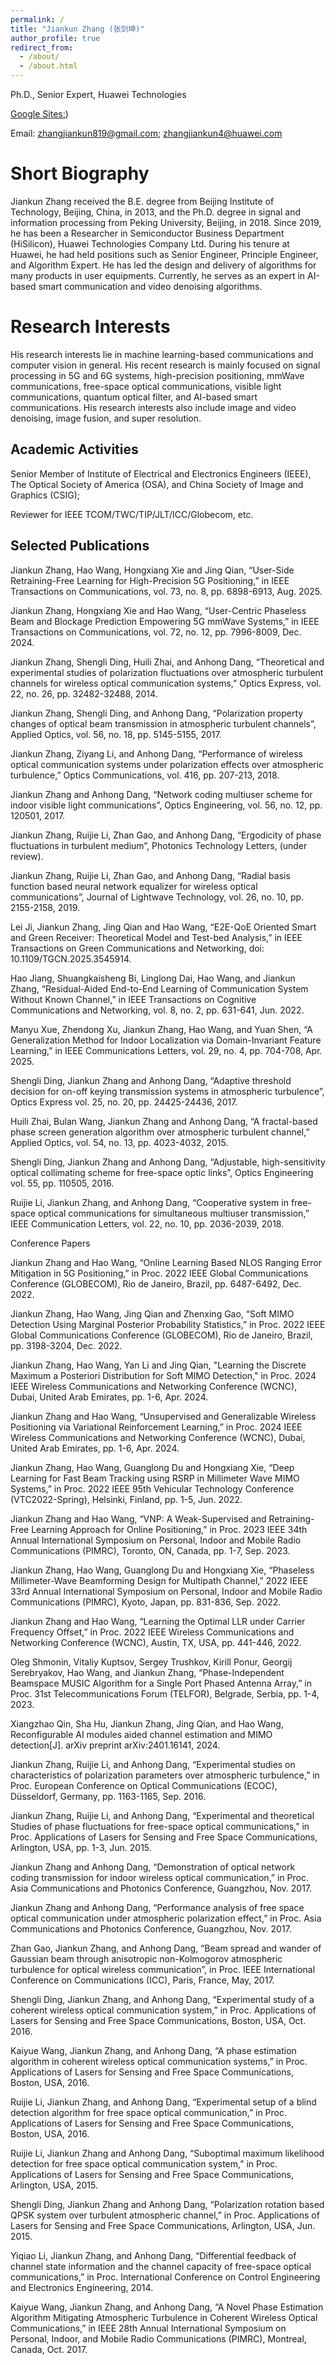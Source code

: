 ```yaml
---
permalink: /
title: "Jiankun Zhang (张剑坤)"
author_profile: true
redirect_from: 
  - /about/
  - /about.html
---
```


Ph.D., Senior Expert, Huawei Technologies

[Google Sites:](https://sites.google.com/view/jiankunzhang/))

Email: zhangjiankun819@gmail.com; zhangjiankun4@huawei.com

Short Biography
======
Jiankun Zhang received the B.E. degree from Beijing Institute of Technology, Beijing, China, in 2013, and the Ph.D. degree in signal and information processing from Peking University, Beijing, in 2018. Since 2019, he has been a Researcher in Semiconductor Business Department (HiSilicon), Huawei Technologies Company Ltd. During his tenure at Huawei, he had held positions such as Senior Engineer, Principle Engineer, and Algorithm Expert. He has led the design and delivery of algorithms for many products in user equipments. Currently, he serves as an expert in AI-based smart communication and video denoising algorithms.

Research Interests
======
His research interests lie in machine learning-based communications and computer vision in general. His recent research is mainly focused on signal processing in 5G and 6G systems, high-precision positioning, mmWave communications, free-space optical communications, visible light communications, quantum optical filter, and AI-based smart communications. His research interests also include image and video denoising, image fusion, and super resolution.

Academic Activities
------
Senior Member of Institute of Electrical and Electronics Engineers (IEEE), The Optical Society of America (OSA), and China Society of Image and Graphics (CSIG);

Reviewer for IEEE TCOM/TWC/TIP/JLT/ICC/Globecom, etc.

Selected Publications
------
Jiankun Zhang, Hao Wang, Hongxiang Xie and Jing Qian, “User-Side Retraining-Free Learning for High-Precision 5G Positioning,” in IEEE Transactions on Communications, vol. 73, no. 8, pp. 6898-6913, Aug. 2025.

Jiankun Zhang, Hongxiang Xie and Hao Wang, “User-Centric Phaseless Beam and Blockage Prediction Empowering 5G mmWave Systems,” in IEEE Transactions on Communications, vol. 72, no. 12, pp. 7996-8009, Dec. 2024.

Jiankun Zhang, Shengli Ding, Huili Zhai, and Anhong Dang, “Theoretical and experimental studies of polarization fluctuations over atmospheric turbulent channels for wireless optical communication systems,” Optics Express, vol. 22, no. 26, pp. 32482-32488, 2014.

Jiankun Zhang, Shengli Ding, and Anhong Dang, “Polarization property changes of optical beam transmission in atmospheric turbulent channels”, Applied Optics, vol. 56, no. 18, pp. 5145-5155, 2017.

Jiankun Zhang, Ziyang Li, and Anhong Dang, “Performance of wireless optical communication systems under polarization effects over atmospheric turbulence,” Optics Communications, vol. 416, pp. 207-213, 2018.

Jiankun Zhang and Anhong Dang, “Network coding multiuser scheme for indoor visible light communications”, Optics Engineering, vol. 56, no. 12, pp. 120501, 2017.

Jiankun Zhang, Ruijie Li, Zhan Gao, and Anhong Dang, “Ergodicity of phase fluctuations in turbulent medium”, Photonics Technology Letters, (under review).

Jiankun Zhang, Ruijie Li, Zhan Gao, and Anhong Dang, “Radial basis function based neural network equalizer for wireless optical communications”, Journal of Lightwave Technology, vol. 26, no. 10, pp. 2155-2158, 2019.

Lei Ji, Jiankun Zhang, Jing Qian and Hao Wang, “E2E-QoE Oriented Smart and Green Receiver: Theoretical Model and Test-bed Analysis,” in IEEE Transactions on Green Communications and Networking, doi: 10.1109/TGCN.2025.3545914.

Hao Jiang, Shuangkaisheng Bi, Linglong Dai, Hao Wang, and Jiankun Zhang, “Residual-Aided End-to-End Learning of Communication System Without Known Channel,” in IEEE Transactions on Cognitive Communications and Networking, vol. 8, no. 2, pp. 631-641, Jun. 2022.

Manyu Xue, Zhendong Xu, Jiankun Zhang, Hao Wang, and Yuan Shen, “A Generalization Method for Indoor Localization via Domain-Invariant Feature Learning,” in IEEE Communications Letters, vol. 29, no. 4, pp. 704-708, Apr. 2025.

Shengli Ding, Jiankun Zhang and Anhong Dang, “Adaptive threshold decision for on-off keying transmission systems in atmospheric turbulence”, Optics Express vol. 25, no. 20, pp. 24425-24436, 2017. 

Huili Zhai, Bulan Wang, Jiankun Zhang and Anhong Dang, “A fractal-based phase screen generation algorithm over atmospheric turbulent channel,” Applied Optics, vol. 54, no. 13, pp. 4023-4032, 2015.

Shengli Ding, Jiankun Zhang and Anhong Dang, “Adjustable, high-sensitivity optical collimating scheme for free-space optic links”, Optics Engineering vol. 55, pp. 110505, 2016.

Ruijie Li, Jiankun Zhang, and Anhong Dang, “Cooperative system in free-space optical communications for simultaneous multiuser transmission,” IEEE Communication Letters, vol. 22, no. 10, pp. 2036-2039, 2018.

Conference Papers

Jiankun Zhang and Hao Wang, “Online Learning Based NLOS Ranging Error Mitigation in 5G Positioning,” in Proc. 2022 IEEE Global Communications Conference (GLOBECOM), Rio de Janeiro, Brazil, pp. 6487-6492, Dec. 2022.

Jiankun Zhang, Hao Wang, Jing Qian and Zhenxing Gao, “Soft MIMO Detection Using Marginal Posterior Probability Statistics,” in Proc. 2022 IEEE Global Communications Conference (GLOBECOM), Rio de Janeiro, Brazil, pp. 3198-3204, Dec. 2022.

Jiankun Zhang, Hao Wang, Yan Li and Jing Qian, "Learning the Discrete Maximum a Posteriori Distribution for Soft MIMO Detection," in Proc. 2024 IEEE Wireless Communications and Networking Conference (WCNC), Dubai, United Arab Emirates, pp. 1-6, Apr. 2024.

Jiankun Zhang and Hao Wang, “Unsupervised and Generalizable Wireless Positioning via Variational Reinforcement Learning,” in Proc. 2024 IEEE Wireless Communications and Networking Conference (WCNC), Dubai, United Arab Emirates, pp. 1-6, Apr. 2024.

Jiankun Zhang, Hao Wang, Guanglong Du and Hongxiang Xie, “Deep Learning for Fast Beam Tracking using RSRP in Millimeter Wave MIMO Systems,” in Proc. 2022 IEEE 95th Vehicular Technology Conference (VTC2022-Spring), Helsinki, Finland, pp. 1-5,  Jun. 2022.

Jiankun Zhang and Hao Wang, “VNP: A Weak-Supervised and Retraining-Free Learning Approach for Online Positioning,” in Proc. 2023 IEEE 34th Annual International Symposium on Personal, Indoor and Mobile Radio Communications (PIMRC), Toronto, ON, Canada, pp. 1-7, Sep. 2023.

Jiankun Zhang, Hao Wang, Guanglong Du and Hongxiang Xie, “Phaseless Millimeter-Wave Beamforming Design for Multipath Channel,” 2022 IEEE 33rd Annual International Symposium on Personal, Indoor and Mobile Radio Communications (PIMRC), Kyoto, Japan, pp. 831-836, Sep. 2022.

Jiankun Zhang and Hao Wang, “Learning the Optimal LLR under Carrier Frequency Offset,” in Proc. 2022 IEEE Wireless Communications and Networking Conference (WCNC), Austin, TX, USA, pp. 441-446, 2022.

Oleg Shmonin, Vitaliy Kuptsov, Sergey Trushkov, Kirill Ponur, Georgij Serebryakov, Hao Wang, and Jiankun Zhang, “Phase-Independent Beamspace MUSIC Algorithm for a Single Port Phased Antenna Array,” in Proc. 31st Telecommunications Forum (TELFOR), Belgrade, Serbia, pp. 1-4, 2023.

Xiangzhao Qin, Sha Hu, Jiankun Zhang, Jing Qian, and Hao Wang, Reconfigurable AI modules aided channel estimation and MIMO detection[J]. arXiv preprint arXiv:2401.16141, 2024.

Jiankun Zhang, Ruijie Li, and Anhong Dang, “Experimental studies on characteristics of polarization parameters over atmospheric turbulence,” in Proc. European Conference on Optical Communications (ECOC), Düsseldorf, Germany, pp. 1163-1165, Sep. 2016.

Jiankun Zhang, Ruijie Li, and Anhong Dang, “Experimental and theoretical Studies of phase fluctuations for free-space optical communications,” in Proc. Applications of Lasers for Sensing and Free Space Communications, Arlington, USA, pp. 1-3, Jun. 2015.

Jiankun Zhang and Anhong Dang, “Demonstration of optical network coding transmission for indoor wireless optical communication,” in Proc. Asia Communications and Photonics Conference, Guangzhou, Nov. 2017.

Jiankun Zhang and Anhong Dang, “Performance analysis of free space optical communication under atmospheric polarization effect,” in Proc. Asia Communications and Photonics Conference, Guangzhou, Nov. 2017.

Zhan Gao, Jiankun Zhang, and Anhong Dang, “Beam spread and wander of Gaussian beam through anisotropic non-Kolmogorov atmospheric turbulence for optical wireless communication”, in Proc. IEEE International Conference on Communications (ICC), Paris, France, May, 2017. 

Shengli Ding, Jiankun Zhang, and Anhong Dang, “Experimental study of a coherent wireless optical communication system,” in Proc. Applications of Lasers for Sensing and Free Space Communications, Boston, USA, Oct. 2016.

Kaiyue Wang, Jiankun Zhang, and Anhong Dang, “A phase estimation algorithm in coherent wireless optical communication systems,” in Proc. Applications of Lasers for Sensing and Free Space Communications, Boston, USA, 2016.

Ruijie Li, Jiankun Zhang, and Anhong Dang, “Experimental setup of a blind detection algorithm for free space optical communication,” in Proc. Applications of Lasers for Sensing and Free Space Communications, Boston, USA, 2016.

Ruijie Li, Jiankun Zhang and Anhong Dang, “Suboptimal maximum likelihood detection for free space optical communication system,” in Proc. Applications of Lasers for Sensing and Free Space Communications, Arlington, USA, 2015.

Shengli Ding, Jiankun Zhang and Anhong Dang, “Polarization rotation based QPSK system over turbulent atmospheric channel,” in Proc. Applications of Lasers for Sensing and Free Space Communications, Arlington, USA, Jun. 2015.

Yiqiao Li, Jiankun Zhang, and Anhong Dang, “Differential feedback of channel state information and the channel capacity of free-space optical communications,” in Proc. International Conference on Control Engineering and Electronics Engineering, 2014.

Kaiyue Wang, Jiankun Zhang, and Anhong Dang, “A Novel Phase Estimation Algorithm Mitigating Atmospheric Turbulence in Coherent Wireless Optical Communications,” in IEEE 28th Annual International Symposium on Personal, Indoor, and Mobile Radio Communications (PIMRC), Montreal, Canada, Oct. 2017.


